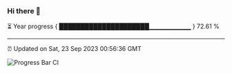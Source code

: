 ### Hi there 👋

⏳ Year progress { █████████████████████▁▁▁▁▁▁▁▁▁ } 72.61 %

---

⏰ Updated on Sat, 23 Sep 2023 00:56:36 GMT

![Progress Bar CI](https://github.com/liununu/liununu/workflows/Progress%20Bar%20CI/badge.svg)
